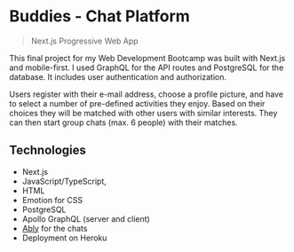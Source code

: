 # Buddies - Chat Platform

> Next.js Progressive Web App

This final project for my Web Development Bootcamp was built with Next.js and mobile-first. I used GraphQL for the API routes and PostgreSQL for the database. It includes user authentication and authorization.

Users register with their e-mail address, choose a profile picture, and have to select a number of pre-defined activities they enjoy. Based on their choices they will be matched with other users with similar interests. They can then start group chats (max. 6 people) with their matches.

## Technologies

- Next.js
- JavaScript/TypeScript,
- HTML
- Emotion for CSS
- PostgreSQL
- Apollo GraphQL (server and client)
- [Ably](https://ably.com/) for the chats
- Deployment on Heroku
